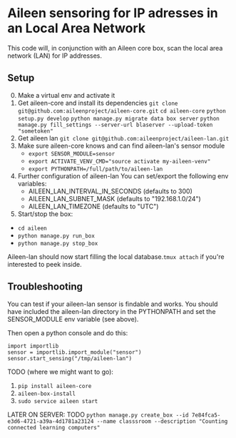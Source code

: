 # Aileen sensoring for IP adresses in an Local Area Network

This code will, in conjunction with an Aileen core box,
scan the local area network (LAN) for IP addresses.


## Setup

0. Make a virtual env and activate it
1. Get aileen-core and install its dependencies
   `git clone git@github.com:aileenproject/aileen-core.git`
   `cd aileen-core`
   `python setup.py develop`
   `python manage.py migrate data box server`
   `python manage.py fill_settings --server-url blaserver --upload-token "sometoken"`
2. Get aileen lan
   `git clone git@github.com:aileenproject/aileen-lan.git`
3. Make sure aileen-core knows and can find aileen-lan's sensor module
    * `export SENSOR_MODULE=sensor`
    * `export ACTIVATE_VENV_CMD="source activate my-aileen-venv"`
    * `export PYTHONPATH=/full/path/to/aileen-lan`
4. Further configuration of aileen-lan
   You can set/export the following env variables:
    * AILEEN_LAN_INTERVAL_IN_SECONDS (defaults to 300)
    * AILEEN_LAN_SUBNET_MASK (defaults to "192.168.1.0/24")
    * AILEEN_LAN_TIMEZONE (defaults to "UTC")
5. Start/stop the box:
  * `cd aileen`
  * `python manage.py run_box`
  * `python manage.py stop_box`

Aileen-lan should now start filling the local database.`tmux attach` if you're interested to peek inside.


## Troubleshooting

You can test if your aileen-lan sensor is findable and works.
You should have included the aileen-lan directory in the PYTHONPATH and set the SENSOR_MODULE env variable (see above).
    
Then open a python console and do this:

    import importlib
    sensor = importlib.import_module("sensor") 
    sensor.start_sensing("/tmp/aileen-lan")



TODO (where we might want to go):
1. `pip install aileen-core`
2. `aileen-box-install`
3. `sudo service aileen start`


LATER ON SERVER:
    TODO
   `python manage.py create_box --id 7e84fca5-e3d6-4721-a39a-4d1781a23124 --name classsroom --description "Counting connected learning computers"`
